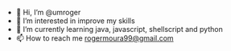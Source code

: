 - 👋 Hi, I’m @umroger
- 👀 I’m interested in improve my skills 
- 🌱 I’m currently learning java, javascript, shellscript and python
- 📫 How to reach me rogermoura99@gmail.com

<!---
umroger/umroger is a ✨ special ✨ repository because its `README.md` (this file) appears on your GitHub profile.
You can click the Preview link to take a look at your changes.
--->
